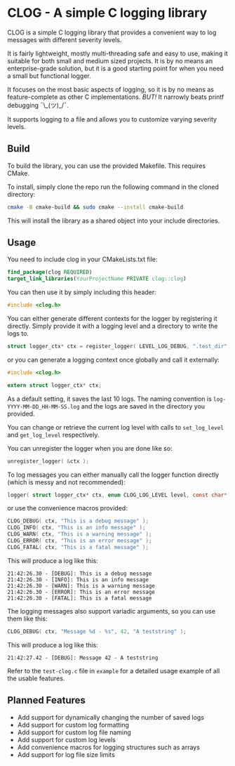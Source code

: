 # CLOG - A simple C logging library

CLOG is a simple C logging library that provides a convenient way to log messages with different severity levels.

It is fairly lightweight, mostly multi-threading safe and easy to use, making it suitable for both small and medium
sized projects.
It is by no means an enterprise-grade solution, but it is a good starting point for when you need a small but functional
logger.

It focuses on the most basic aspects of logging, so it is by no means as feature-complete as other C implementations.
*BUT!* It narrowly beats printf debugging ¯\\\_(ツ)_/¯.

It supports logging to a file and allows you to customize varying severity levels.

## Build

To build the library, you can use the provided Makefile. This requires CMake.

To install, simply clone the repo run the following command in the cloned directory:

```bash
cmake -B cmake-build && sudo cmake --install cmake-build
```

This will install the library as a shared object into your include directories.

## Usage

You need to include clog in your CMakeLists.txt file:

```cmake
find_package(clog REQUIRED)
target_link_libraries(YourProjectName PRIVATE clog::clog)
```

You can then use it by simply including this header:

```c
#include <clog.h>
```

You can either generate different contexts for the logger by registering it directly.
Simply provide it with a logging level and a directory to write the logs to.

```c
struct logger_ctx* ctx = register_logger( LEVEL_LOG_DEBUG, ".test_dir" );
```

or you can generate a logging context once globally and call it externally:

```c
#include <clog.h>

extern struct logger_ctx* ctx;
```

As a default setting, it saves the last 10 logs.
The naming convention is `log-YYYY-MM-DD_HH-MM-SS.log` and the logs are saved in the directory you provided.

You can change or retrieve the current log level with calls to `set_log_level` and `get_log_level` respectively.

You can unregister the logger when you are done like so:

```c
unregister_logger( &ctx );
```

To log messages you can either manually call the logger function directly (which is messy and not recommended):

```c
logger( struct logger_ctx* ctx, enum CLOG_LOG_LEVEL level, const char* fmt, ... );
```

or use the convenience macros provided:

```c
CLOG_DEBUG( ctx, "This is a debug message" );
CLOG_INFO( ctx, "This is an info message" );
CLOG_WARN( ctx, "This is a warning message" );
CLOG_ERROR( ctx, "This is an error message" );
CLOG_FATAL( ctx, "This is a fatal message" );
```

This will produce a log like this:

``` 
21:42:26.30 - [DEBUG]: This is a debug message
21:42:26.30 - [INFO]: This is an info message
21:42:26.30 - [WARN]: This is a warning message
21:42:26.30 - [ERROR]: This is an error message
21:42:26.30 - [FATAL]: This is a fatal message
```

The logging messages also support variadic arguments, so you can use them like this:

```c
CLOG_DEBUG( ctx, "Message %d - %s", 42, "A teststring" );
```

This will produce a log like this:

```
21:42:27.42 - [DEBUG]: Message 42 - A teststring
```

Refer to the `test-clog.c` file in `example` for a detailed usage example of all the usable features.

## Planned Features

- Add support for dynamically changing the number of saved logs
- Add support for custom log formatting
- Add support for custom log file naming
- Add support for custom log levels
- Add convenience macros for logging structures such as arrays
- Add support for log file size limits